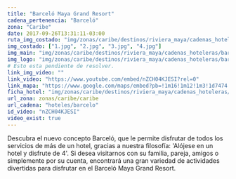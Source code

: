 ```yaml
---
title: "Barceló Maya Grand Resort"
cadena_pertenencia: "Barceló"
zona: "Caribe"
date: 2017-09-26T13:31:11-03:00
ruta_img_costado: "img/zonas/caribe/destinos/riviera_maya/cadenas_hoteleras/barcelo/barcelo_maya_grand_resort/imagenes_hotel/"
img_costado: ["1.jpg", "2.jpg", "3.jpg", "4.jpg"]
img_main: "img/zonas/caribe/destinos/riviera_maya/cadenas_hoteleras/barcelo/barcelo_maya_grand_resort/barcelo_maya_grand_resort.jpg"
img_logo: "img/zonas/caribe/destinos/riviera_maya/cadenas_hoteleras/barcelo/barcelo_maya_grand_resort/logo_hotel/logo_barcelo_maya_grand_resort.jpg"
# Esto esta pendiente de resolver.
link_img_video: ""
link_video: "https://www.youtube.com/embed/nZCH04KJESI?rel=0"
link_mapa: "https://www.google.com/maps/embed?pb=!1m16!1m12!1m3!1d7474.793945976101!2d-87.24720392519446!3d20.489946645170683!2m3!1f0!2f0!3f0!3m2!1i1024!2i768!4f13.1!2m1!1sBarcel%C3%B3+Maya+Grand+Resort!5e0!3m2!1ses!2scl!4v1509742175138"
ficha_hotel: "img/zonas/caribe/destinos/riviera_maya/cadenas_hoteleras/barcelo/barcelo_maya_grand_resort/barcelo_maya_grand_resort.pdf"
url_zona: zonas/caribe/caribe
url_cadena: "hoteles/barcelo"
id_video: "nZCH04KJESI"
video_exist: true
---
```


Descubra el nuevo concepto Barceló, que le permite disfrutar de todos los servicios de más de un hotel, gracias a nuestra filosofía: 'Alójese en un hotel y disfrute de 4'. Si desea visitarnos con su familia, pareja, amigos o simplemente por su cuenta, encontrará una gran variedad de actividades divertidas para disfrutar en el Barceló Maya Grand Resort.
